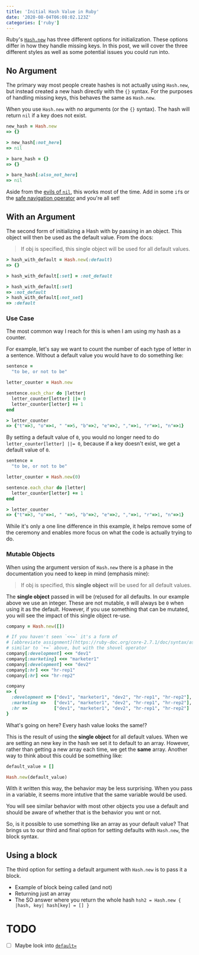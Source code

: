 ```yaml
---
title: 'Initial Hash Value in Ruby'
date: '2020-08-04T06:08:02.123Z'
categories: ['ruby']
---
```


Ruby's [`Hash.new`](https://ruby-doc.org/core-2.7.1/Hash.html#method-c-new) has three different options for initialization. These options differ in how they handle missing keys. In this post, we will cover the three different styles as well as some potential issues you could run into.

## No Argument

The primary way most people create hashes is not actually using `Hash.new`, but instead created a new hash directly with the `{}` syntax. For the purposes of handling missing keys, this behaves the same as `Hash.new`.

When you use `Hash.new` with no arguments (or the `{}` syntax). The hash will return `nil` if a key does not exist.

```ruby
new_hash = Hash.new
=> {}

> new_hash[:not_here]
=> nil

> bare_hash = {}
=> {}

> bare_hash[:also_not_here]
=> nil
```

Aside from the [evils of `nil`](https://thoughtbot.com/blog/if-you-gaze-into-nil-nil-gazes-also-into-you), this works most of the time. Add in some `if`s or the [safe navigation operator](https://ruby-doc.org/core-2.6/doc/syntax/calling_methods_rdoc.html#label-Safe+navigation+operator) and you're all set!

## With an Argument

The second form of initializing a Hash with by passing in an object. This object will then be used as the default value. From the docs:

> If obj is specified, this single object will be used for all default values.

```ruby
> hash_with_default = Hash.new(:default)
=> {}

> hash_with_default[:set] = :not_default

> hash_with_default[:set]
=> :not_default
> hash_with_default[:not_set]
=> :default
```

### Use Case

The most common way I reach for this is when I am using my hash as a counter.

For example, let's say we want to count the number of each type of letter in a sentence. Without a default value you would have to do something lke:

```ruby
sentence =
  "to be, or not to be"

letter_counter = Hash.new

sentence.each_char do |letter|
  letter_counter[letter] ||= 0
  letter_counter[letter] += 1
end

> letter_counter
=> {"t"=>3, "o"=>4, " "=>5, "b"=>2, "e"=>2, ","=>1, "r"=>1, "n"=>1}
```

By setting a default value of `0`, you would no longer need to do `letter_counter[letter] ||= 0`, because if a key doesn't exist, we get a default value of `0`.

```ruby
sentence =
  "to be, or not to be"

letter_counter = Hash.new(0)

sentence.each_char do |letter|
  letter_counter[letter] += 1
end

> letter_counter
=> {"t"=>3, "o"=>4, " "=>5, "b"=>2, "e"=>2, ","=>1, "r"=>1, "n"=>1}
```

While it's only a one line difference in this example, it helps remove some of the ceremony and enables more focus on what the code is actually trying to do.

### Mutable Objects

When using the argument version of `Hash.new` there is a phase in the documentation you need to keep in mind (emphasis mine):

> If obj is specified, this **single object** will be used for all default values.

The **single object** passed in will be (re)used for all defaults. In our example above we use an integer. These are not mutable, `0` will always be `0` when using it as the default. However, if you use something that can be mutated, you will see the impact of this single object re-use.

```ruby
company = Hash.new([])

# If you haven't seen `<<=` it's a form of
# [abbreviate assignment](https://ruby-doc.org/core-2.7.1/doc/syntax/assignment_rdoc.html#label-Abbreviated+Assignment)
# similar to `+=` above, but with the shovel operator
company[:development] <<= "dev1"
company[:marketing] <<= "marketer1"
company[:development] <<= "dev2"
company[:hr] <<= "hr-rep1"
company[:hr] <<= "hr-rep2"

company
=> {
  :development => ["dev1", "marketer1", "dev2", "hr-rep1", "hr-rep2"],
  :marketing =>   ["dev1", "marketer1", "dev2", "hr-rep1", "hr-rep2"],
  :hr =>          ["dev1", "marketer1", "dev2", "hr-rep1", "hr-rep2"]
}
```

What's going on here? Every hash value looks the same!?

This is the result of using the **single object** for all default values. When we are setting an new key in the hash we set it to default to an array. However, rather than getting a new array each time, we get the **same** array. Another way to think about this could be something like: 

```ruby
default_value = []

Hash.new(default_value)
```

With it written this way, the behavior may be less surprising. When you pass in a variable, it seems more intutive that the same variable would be used.

You will see similar behavior with most other objects you use a default and should be aware of whether that is the behavior you wnt or not.

So, is it possible to use something like an array as your default value? That brings us to our third and final option for setting defaults with `Hash.new`, the block syntax.

## Using a block

The third option for setting a default argument with `Hash.new` is to pass it a block.

* Example of block being called (and not)
* Returning just an array
* The SO answer where you return the whole hash `hsh2 = Hash.new { |hash, key| hash[key] = [] }`

# TODO

- [ ] Maybe look into [`default=`](https://ruby-doc.org/core-2.7.1/Hash.html#method-i-default-3D)
